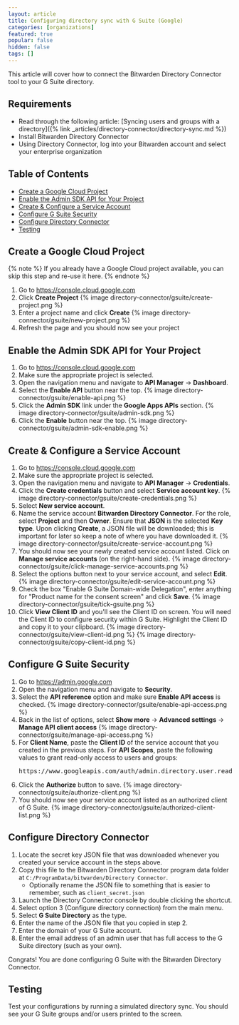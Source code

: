 ```yaml
---
layout: article
title: Configuring directory sync with G Suite (Google)
categories: [organizations]
featured: true
popular: false
hidden: false
tags: []
---
```


This article will cover how to connect the Bitwarden Directory Connector tool to your G Suite directory.

## Requirements

- Read through the following article: [Syncing users and groups with a directory]({% link _articles/directory-connector/directory-sync.md %})
- Install Bitwarden Directory Connector
- Using Directory Connector, log into your Bitwarden account and select your enterprise organization

## Table of Contents

- [Create a Google Cloud Project](#create-a-google-cloud-project)
- [Enable the Admin SDK API for Your Project](#enable-the-admin-sdk-api-for-your-project)
- [Create & Configure a Service Account](#create--configure-a-service-account)
- [Configure G Suite Security](#configure-g-suite-security)
- [Configure Directory Connector](#configure-directory-connector)
- [Testing](#testing)

## Create a Google Cloud Project

{% note %}
If you already have a Google Cloud project available, you can skip this step and re-use it here.
{% endnote %}

1. Go to <https://console.cloud.google.com>
2. Click **Create Project**
   {% image directory-connector/gsuite/create-project.png %}
3. Enter a project name and click **Create**
   {% image directory-connector/gsuite/new-project.png %}
4. Refresh the page and you should now see your project

## Enable the Admin SDK API for Your Project

1. Go to <https://console.cloud.google.com>
2. Make sure the appropriate project is selected.
3. Open the navigation menu and navigate to **API Manager** &rarr; **Dashboard**.
4. Select the **Enable API** button near the top.
   {% image directory-connector/gsuite/enable-api.png %}
5. Click the **Admin SDK** link under the **Google Apps APIs** section.
   {% image directory-connector/gsuite/admin-sdk.png %}
6. Click the **Enable** button near the top.
   {% image directory-connector/gsuite/admin-sdk-enable.png %}

## Create & Configure a Service Account

1. Go to <https://console.cloud.google.com>
2. Make sure the appropriate project is selected.
3. Open the navigation menu and navigate to **API Manager** &rarr; **Credentials**.
4. Click the **Create credentials** button and select **Service account key**.
   {% image directory-connector/gsuite/create-credentials.png %}
5. Select **New service account**.
6. Name the service account **Bitwarden Directory Connector**. For the role, select **Project** and then **Owner**. Ensure that **JSON** is the selected **Key type**. Upon clicking **Create**, a JSON file will be downloaded; this is important for later so keep a note of where you have downloaded it.
   {% image directory-connector/gsuite/create-service-account.png %}
7. You should now see your newly created service account listed. Click on **Manage service accounts** (on the right-hand side).
   {% image directory-connector/gsuite/click-manage-service-accounts.png %}
8. Select the options button next to your service account, and select **Edit**.
   {% image directory-connector/gsuite/edit-service-account.png %}
9. Check the box "Enable G Suite Domain-wide Delegation", enter anything for "Product name for the consent screen" and click **Save**.
   {% image directory-connector/gsuite/tick-gsuite.png %}
10. Click **View Client ID** and you'll see the Client ID on screen. You will need the Client ID to configure security within G Suite. Highlight the Client ID and copy it to your clipboard.
   {% image directory-connector/gsuite/view-client-id.png %}
   {% image directory-connector/gsuite/copy-client-id.png %}

## Configure G Suite Security

1. Go to <https://admin.google.com>
2. Open the navigation menu and navigate to **Security**.
3. Select the **API reference** option and make sure **Enable API access** is checked.
   {% image directory-connector/gsuite/enable-api-access.png %}
4. Back in the list of options, select **Show more** &rarr; **Advanced settings** -> **Manage API client access**
   {% image directory-connector/gsuite/manage-api-access.png %}
5. For **Client Name**, paste the **Client ID** of the service account that you created in the previous steps. For **API Scopes**, paste the following values to grant read-only access to users and groups:
   <pre>https://www.googleapis.com/auth/admin.directory.user.readonly,https://www.googleapis.com/auth/admin.directory.group.readonly,https://www.googleapis.com/auth/admin.directory.group.member.readonly</pre>
6. Click the **Authorize** button to save.
   {% image directory-connector/gsuite/authorize-client.png %}
7. You should now see your service account listed as an authorized client of G Suite.
   {% image directory-connector/gsuite/authorized-client-list.png %}

## Configure Directory Connector

1. Locate the secret key JSON file that was downloaded whenever you created your service account in the steps above.
2. Copy this file to the Bitwarden Directory Connector program data folder at `C:/ProgramData/bitwarden/Directory Connector`.
   - Optionally rename the JSON file to something that is easier to remember, such as `client_secret.json`
3. Launch the Directory Connector console by double clicking the shortcut. 
4. Select option 3 (Configure directory connection) from the main menu.
5. Select **G Suite Directory** as the type.
6. Enter the name of the JSON file that you copied in step 2.
7. Enter the domain of your G Suite account.
8. Enter the email address of an admin user that has full access to the G Suite directory (such as your own).

Congrats! You are done configuring G Suite with the Bitwarden Directory Connector.

## Testing

Test your configurations by running a simulated directory sync. You should see your G Suite groups and/or users printed to the screen.

